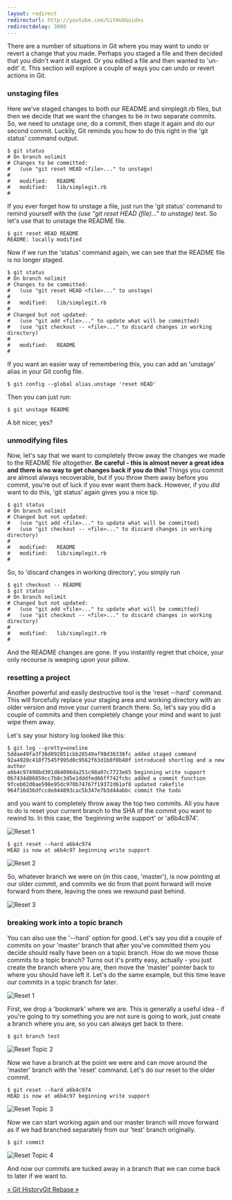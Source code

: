 ```yaml
---
layout: redirect
redirecturl: http://youtube.com/GitHubGuides
redirectdelay: 3000
---
```


There are a number of situations in Git where you may want to undo or revert
a change that you made.  Perhaps you staged a file and then decided that you
didn't want it staged. Or you edited a file and then wanted to 'un-edit' it.
This section will explore a couple of ways you can undo or revert actions in 
Git.
 
### unstaging files ###

Here we've staged changes to both our README and simplegit.rb files, but then
we decide that we want the changes to be in two separate commits.  So, we need to
unstage one, do a commit, then stage it again and do our second commit.  Luckily,
Git reminds you how to do this right in the 'git status' command output.

	$ git status
	# On branch nolimit
	# Changes to be committed:
	#   (use "git reset HEAD <file>..." to unstage)
	#
	#	modified:   README
	#	modified:   lib/simplegit.rb
	#

If you ever forget how to unstage a file, just run the 'git status' command
to remind yourself with the _(use "git reset HEAD (file)..." to unstage)_
text.  So let's use that to unstage the README file.

	$ git reset HEAD README 
	README: locally modified
	
Now if we run the 'status' command again, we can see that the README file is 
no longer staged.

	$ git status
	# On branch nolimit
	# Changes to be committed:
	#   (use "git reset HEAD <file>..." to unstage)
	#
	#	modified:   lib/simplegit.rb
	#
	# Changed but not updated:
	#   (use "git add <file>..." to update what will be committed)
	#   (use "git checkout -- <file>..." to discard changes in working directory)
	#
	#	modified:   README
	#
	
If you want an easier way of remembering this, you can add an 'unstage' alias
in your Git config file.

	$ git config --global alias.unstage 'reset HEAD'

Then you can just run:
	
	$ git unstage README

A bit nicer, yes?
	
### unmodifying files ###

Now, let's say that we want to completely throw away the changes we made to 
the README file altogether.  **Be careful - this is almost never a great idea
and there is no way to get changes back if you do this!**  Things you commit
are almost always recoverable, but if you throw them away before you commit,
you're out of luck if you ever want them back.  However, if you _did_ want to
do this, 'git status' again gives you a nice tip.

	$ git status
	# On branch nolimit
	# Changed but not updated:
	#   (use "git add <file>..." to update what will be committed)
	#   (use "git checkout -- <file>..." to discard changes in working directory)
	#
	#	modified:   README
	#	modified:   lib/simplegit.rb
	#

So, to 'discard changes in working directory', you simply run 

	$ git checkout -- README
	$ git status
	# On branch nolimit
	# Changed but not updated:
	#   (use "git add <file>..." to update what will be committed)
	#   (use "git checkout -- <file>..." to discard changes in working directory)
	#
	#	modified:   lib/simplegit.rb
	#

And the README changes are gone.  If you instantly regret that choice, your
only recourse is weeping upon your pillow.

### resetting a project ###

Another powerful and easily destructive tool is the 'reset --hard' command.
This will forcefully replace your staging area and working directory with
an older version and move your current branch there.  So, let's say you did
a couple of commits and then completely change your mind and want to just
wipe them away.

Let's say your history log looked like this:

	$ git log --pretty=oneline
	5ddae49fa3f36d892851cbb28549af98d36338fc added staged command
	92a4920c418f7545f995d0c9562f63d1b0f0b48f introduced shortlog and a new author
	a6b4c97498bd301d84096da251c98a07c7723e65 beginning write support
	0b7434d86859cc7b8c3d5e1dddfed66ff742fcbc added a commit function
	9fceb02d0ae598e95dc970b74767f19372d61af8 updated rakefile
	964f16d36dfccde844893cac5b347e7b3d44abbc commit the todo

and you want to completely throw away the top two commits.  All you have to 
do is reset your current branch to the SHA of the commit you want to rewind to.
In this case, the 'beginning write support' or 'a6b4c974'.

![Reset 1](../images/undo/step1.png)

	$ git reset --hard a6b4c974
	HEAD is now at a6b4c97 beginning write support

![Reset 2](../images/undo/step2.png)

So, whatever branch we were on (in this case, 'master'), is now pointing at 
our older commit, and commits we do from that point forward will move forward 
from there, leaving the ones we rewound past behind.

![Reset 3](../images/undo/step3.png)


### breaking work into a topic branch ###

You can also use the '--hard' option for good.  Let's say you did a couple 
of commits on your 'master' branch that after you've committed them you decide
should really have been on a topic branch.  How do we move those commits to
a topic branch?  Turns out it's pretty easy, actually - you just create the
branch where you are, then move the 'master' pointer back to where you should
have left it.  Let's do the same example, but this time leave our commits in
a topic branch for later.

![Reset 1](../images/undo/step1.png)

First, we drop a 'bookmark' where we are.  This is generally a useful idea - 
if you're going to try something you are not sure is going to work, just 
create a branch where you are, so you can always get back to there.

	$ git branch test

![Reset Topic 2](../images/undo/topic2.png)

Now we have a branch at the point we were and can move around the 'master' 
branch with the 'reset' command.  Let's do our reset to the older commit.

	$ git reset --hard a6b4c974
	HEAD is now at a6b4c97 beginning write support

![Reset Topic 3](../images/undo/topic3.png)

Now we can start working again and our master branch will move forward as
if we had branched separately from our 'test' branch originally.

	$ git commit

![Reset Topic 4](../images/undo/topic4.png)

And now our commits are tucked away in a branch that we can come back to later
if we want to.
<div class="page-turns">
  <a href="log.html" class="page-prev">&laquo; Git History</a><a href="rebasing.html" class="page-next">Git Rebase &raquo;</a>
</div>